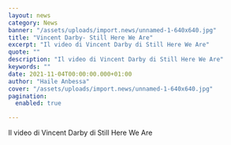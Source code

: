 ```yaml
---
layout: news
category: News
banner: "/assets/uploads/import.news/unnamed-1-640x640.jpg"
title: "Vincent Darby- Still Here We Are"
excerpt: "Il video di Vincent Darby di Still Here We Are"
quote: ""
description: "Il video di Vincent Darby di Still Here We Are"
keywords: ""
date: 2021-11-04T00:00:00.000+01:00
author: "Haile Anbessa"
cover: "/assets/uploads/import.news/unnamed-1-640x640.jpg"
pagination:
  enabled: true

---
```


Il video di Vincent Darby di Still Here We Are